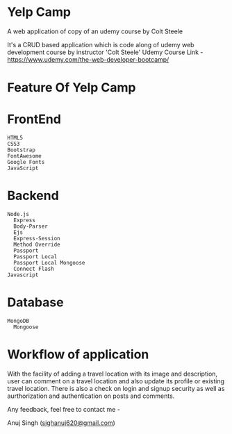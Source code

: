 # Yelp Camp
A web application of copy of an udemy course by Colt Steele

It's a CRUD based application which is code along of udemy web development course by instructor 'Colt Steele'
Udemy Course Link - https://www.udemy.com/the-web-developer-bootcamp/

# Feature Of Yelp Camp

  # FrontEnd
    HTML5
    CSS3
    Bootstrap
    FontAwesome
    Google Fonts
    JavaScript
  
  # Backend
    Node.js
      Express
      Body-Parser
      Ejs
      Express-Session
      Method Override
      Passport
      Passport Local
      Passport Local Mongoose
      Connect Flash
    Javascript
    
  # Database
    MongoDB
      Mongoose
      
# Workflow of application

With the facility of adding a travel location with its image and description, user can comment on a travel location and also update its profile or existing travel location.
There is also a check on login and signup security as well as aurthorization and authentication on posts and comments.

Any feedback, feel free to contact me - 

Anuj Singh
(sighanuj620@gmail.com)
